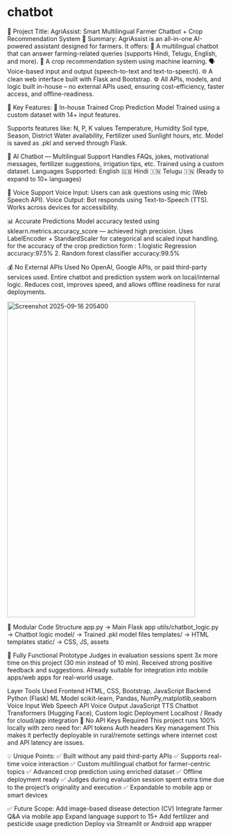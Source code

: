 # chatbot
🚀 Project Title: AgriAssist: Smart Multilingual Farmer Chatbot + Crop Recommendation System 🧠 Summary: AgriAssist is an all-in-one AI-powered assistant designed for farmers. It offers: 💬 A multilingual chatbot that can answer farming-related queries (supports Hindi, Telugu, English, and more). 🌾 A crop recommendation system using machine learning. 🗣️ Voice-based input and output (speech-to-text and text-to-speech). 🌐 A clean web interface built with Flask and Bootstrap. ⚙️ All APIs, models, and logic built in-house – no external APIs used, ensuring cost-efficiency, faster access, and offline-readiness.

🎯 Key Features: 🧠 In-house Trained Crop Prediction Model Trained using a custom dataset with 14+ input features.

Supports features like: N, P, K values Temperature, Humidity Soil type, Season, District Water availability, Fertilizer used Sunlight hours, etc. Model is saved as .pkl and served through Flask.

🤖 AI Chatbot — Multilingual Support Handles FAQs, jokes, motivational messages, fertilizer suggestions, irrigation tips, etc. Trained using a custom dataset. Languages Supported: English 🇬🇧 Hindi 🇮🇳 Telugu 🇮🇳 (Ready to expand to 10+ languages)

🎤 Voice Support Voice Input: Users can ask questions using mic (Web Speech API). Voice Output: Bot responds using Text-to-Speech (TTS). Works across devices for accessibility.

📊 Accurate Predictions Model accuracy tested using sklearn.metrics.accuracy_score — achieved high precision. Uses LabelEncoder + StandardScaler for categorical and scaled input handling. for the accuracy of the crop prediction form : 1.logistic Regression accuracy:97.5% 2. Random forest classifier accuracy:99.5%

💰 No External APIs Used No OpenAI, Google APIs, or paid third-party services used. Entire chatbot and prediction system work on local/internal logic. Reduces cost, improves speed, and allows offline readiness for rural deployments.

<img width="433" height="727" alt="Screenshot 2025-09-16 205400" src="https://github.com/user-attachments/assets/cc40aac5-a6bc-4995-8775-aa28ed75d5d8" />

🧩 Modular Code Structure app.py → Main Flask app utils/chatbot_logic.py → Chatbot logic model/ → Trained .pkl model files templates/ → HTML templates static/ → CSS, JS, assets

🧪 Fully Functional Prototype Judges in evaluation sessions spent 3x more time on this project (30 min instead of 10 min). Received strong positive feedback and suggestions. Already suitable for integration into mobile apps/web apps for real-world usage.

Layer	Tools Used
Frontend	HTML, CSS, Bootstrap, JavaScript
Backend	Python (Flask)
ML Model	scikit-learn, Pandas, NumPy,matplotlib,seaborn
Voice Input	Web Speech API
Voice Output	JavaScript TTS
Chatbot	Transformers (Hugging Face), Custom logic
Deployment	Localhost / Ready for cloud/app integration
🔐 No API Keys Required This project runs 100% locally with zero need for: API tokens Auth headers Key management This makes it perfectly deployable in rural/remote settings where internet cost and API latency are issues.

💡 Unique Points: ✅ Built without any paid third-party APIs ✅ Supports real-time voice interaction ✅ Custom multilingual chatbot for farmer-centric topics ✅ Advanced crop prediction using enriched dataset ✅ Offline deployment ready ✅ Judges during evaluation session spent extra time due to the project’s originality and execution ✅ Expandable to mobile app or smart devices

✅ Future Scope: Add image-based disease detection (CV) Integrate farmer Q&A via mobile app Expand language support to 15+ Add fertilizer and pesticide usage prediction Deploy via Streamlit or Android app wrapper
